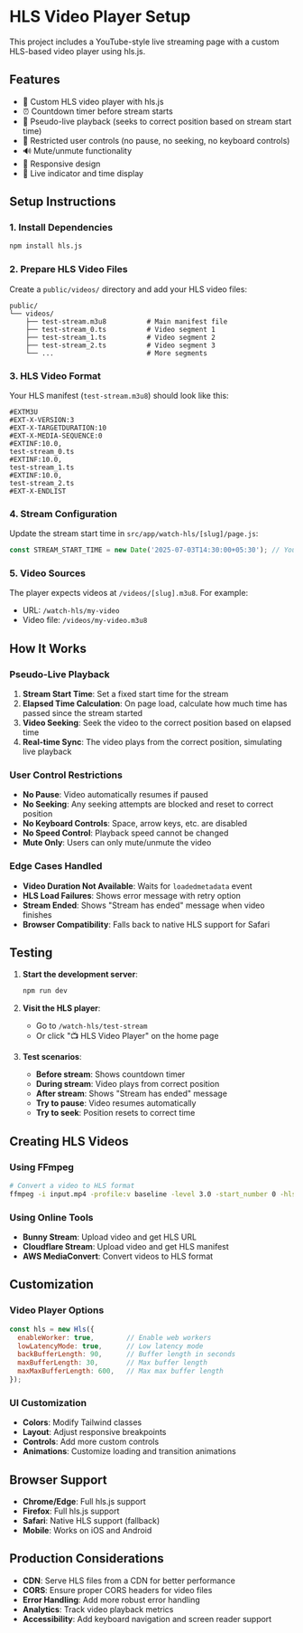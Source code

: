 # HLS Video Player Setup

This project includes a YouTube-style live streaming page with a custom HLS-based video player using hls.js.

## Features

- 🎥 Custom HLS video player with hls.js
- ⏰ Countdown timer before stream starts
- 🔄 Pseudo-live playback (seeks to correct position based on stream start time)
- 🚫 Restricted user controls (no pause, no seeking, no keyboard controls)
- 🔊 Mute/unmute functionality
- 📱 Responsive design
- 🎯 Live indicator and time display

## Setup Instructions

### 1. Install Dependencies

```bash
npm install hls.js
```

### 2. Prepare HLS Video Files

Create a `public/videos/` directory and add your HLS video files:

```
public/
└── videos/
    ├── test-stream.m3u8          # Main manifest file
    ├── test-stream_0.ts          # Video segment 1
    ├── test-stream_1.ts          # Video segment 2
    ├── test-stream_2.ts          # Video segment 3
    └── ...                       # More segments
```

### 3. HLS Video Format

Your HLS manifest (`test-stream.m3u8`) should look like this:

```m3u8
#EXTM3U
#EXT-X-VERSION:3
#EXT-X-TARGETDURATION:10
#EXT-X-MEDIA-SEQUENCE:0
#EXTINF:10.0,
test-stream_0.ts
#EXTINF:10.0,
test-stream_1.ts
#EXTINF:10.0,
test-stream_2.ts
#EXT-X-ENDLIST
```

### 4. Stream Configuration

Update the stream start time in `src/app/watch-hls/[slug]/page.js`:

```javascript
const STREAM_START_TIME = new Date('2025-07-03T14:30:00+05:30'); // Your start time
```

### 5. Video Sources

The player expects videos at `/videos/[slug].m3u8`. For example:
- URL: `/watch-hls/my-video`
- Video file: `/videos/my-video.m3u8`

## How It Works

### Pseudo-Live Playback

1. **Stream Start Time**: Set a fixed start time for the stream
2. **Elapsed Time Calculation**: On page load, calculate how much time has passed since the stream started
3. **Video Seeking**: Seek the video to the correct position based on elapsed time
4. **Real-time Sync**: The video plays from the correct position, simulating live playback

### User Control Restrictions

- **No Pause**: Video automatically resumes if paused
- **No Seeking**: Any seeking attempts are blocked and reset to correct position
- **No Keyboard Controls**: Space, arrow keys, etc. are disabled
- **No Speed Control**: Playback speed cannot be changed
- **Mute Only**: Users can only mute/unmute the video

### Edge Cases Handled

- **Video Duration Not Available**: Waits for `loadedmetadata` event
- **HLS Load Failures**: Shows error message with retry option
- **Stream Ended**: Shows "Stream has ended" message when video finishes
- **Browser Compatibility**: Falls back to native HLS support for Safari

## Testing

1. **Start the development server**:
   ```bash
   npm run dev
   ```

2. **Visit the HLS player**:
   - Go to `/watch-hls/test-stream`
   - Or click "📺 HLS Video Player" on the home page

3. **Test scenarios**:
   - **Before stream**: Shows countdown timer
   - **During stream**: Video plays from correct position
   - **After stream**: Shows "Stream has ended" message
   - **Try to pause**: Video resumes automatically
   - **Try to seek**: Position resets to correct time

## Creating HLS Videos

### Using FFmpeg

```bash
# Convert a video to HLS format
ffmpeg -i input.mp4 -profile:v baseline -level 3.0 -start_number 0 -hls_time 10 -hls_list_size 0 -f hls public/videos/test-stream.m3u8
```

### Using Online Tools

- **Bunny Stream**: Upload video and get HLS URL
- **Cloudflare Stream**: Upload video and get HLS manifest
- **AWS MediaConvert**: Convert videos to HLS format

## Customization

### Video Player Options

```javascript
const hls = new Hls({
  enableWorker: true,        // Enable web workers
  lowLatencyMode: true,      // Low latency mode
  backBufferLength: 90,      // Buffer length in seconds
  maxBufferLength: 30,       // Max buffer length
  maxMaxBufferLength: 600,   // Max max buffer length
});
```

### UI Customization

- **Colors**: Modify Tailwind classes
- **Layout**: Adjust responsive breakpoints
- **Controls**: Add more custom controls
- **Animations**: Customize loading and transition animations

## Browser Support

- **Chrome/Edge**: Full hls.js support
- **Firefox**: Full hls.js support
- **Safari**: Native HLS support (fallback)
- **Mobile**: Works on iOS and Android

## Production Considerations

- **CDN**: Serve HLS files from a CDN for better performance
- **CORS**: Ensure proper CORS headers for video files
- **Error Handling**: Add more robust error handling
- **Analytics**: Track video playback metrics
- **Accessibility**: Add keyboard navigation and screen reader support 